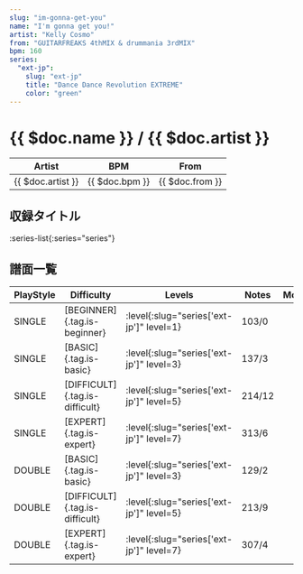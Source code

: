 ```yaml
---
slug: "im-gonna-get-you"
name: "I'm gonna get you!"
artist: "Kelly Cosmo"
from: "GUITARFREAKS 4thMIX & drummania 3rdMIX"
bpm: 160
series:
  "ext-jp":
    slug: "ext-jp"
    title: "Dance Dance Revolution EXTREME"
    color: "green"
---
```


# {{ $doc.name }} / {{ $doc.artist }}

|Artist|BPM|From|
|------|---|----|
|{{ $doc.artist }}|{{ $doc.bpm }}|{{ $doc.from }}|

## 収録タイトル

:series-list{:series="series"}

## 譜面一覧

|PlayStyle|Difficulty|Levels|Notes|Movie|
|---------|----------|------|-----|-----|
|SINGLE|[BEGINNER]{.tag.is-beginner}|:level{:slug="series['ext-jp']" level=1}|103/0||
|SINGLE|[BASIC]{.tag.is-basic}|:level{:slug="series['ext-jp']" level=3}|137/3||
|SINGLE|[DIFFICULT]{.tag.is-difficult}|:level{:slug="series['ext-jp']" level=5}|214/12||
|SINGLE|[EXPERT]{.tag.is-expert}|:level{:slug="series['ext-jp']" level=7}|313/6||
|DOUBLE|[BASIC]{.tag.is-basic}|:level{:slug="series['ext-jp']" level=3}|129/2||
|DOUBLE|[DIFFICULT]{.tag.is-difficult}|:level{:slug="series['ext-jp']" level=5}|213/9||
|DOUBLE|[EXPERT]{.tag.is-expert}|:level{:slug="series['ext-jp']" level=7}|307/4||
